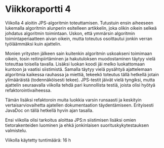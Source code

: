 # Viikkoraportti 4

Viikolla 4 aloitin JPS-algoritmin toteuttamisen. Tutustuin ensin aiheeseen lukemalla algoritmin alunperin esitelleen artikkelin, joka olikin oikein selkeä johdatus algoritmin toimintaan. Uskon, että ymmärsin algoritmin toimintaperiaatteen aivan oikein, mutta toteutus osoittautui jonkin verran työläämmäksi kuin ajattelin.

Monien yritysten jälkeen sain kuitenkin algoritmin uskoakseni toimimaan oikein, tosin reitinpiirtäminen ja hakutuloksen muodostaminen täytyy vielä toteuttaa toisella tavalla. Lisäksi luokan koodi jäi melko luokattomaan kuntoon ja vaatisi siistimistä. Samalla täytyy vielä pysähtyä ajattelemaan algoritmia kaikessa rauhassa ja miettiä, tekeekö toteutus tällä hetkellä jotain ylimääräistä (todennäköisesti tekee). JPS-testit jäivät vielä tyngiksi, mutta ajattelin seuraavalla viikolla tehdä pari kunnollista testiä, joista olisi hyötyä refaktorointivaiheessa.

Tämän lisäksi refaktoroin muita luokkia varsin runsaasti ja keskityin vertaisarviovaihetta ajatellen dokumentaation täydentämiseen. Erityisesti JavaDoc on tällä hetkellä hyvin ajan tasalla.

Ensi viikolla olisi tarkoitus aloittaa JPS:n siistimisen lisäksi omien tietorakenteiden luominen ja ehkä jonkinlaisen suorituskykytestauksen valmistelu.

Viikolla käytetty tuntimäärä: 16 h
